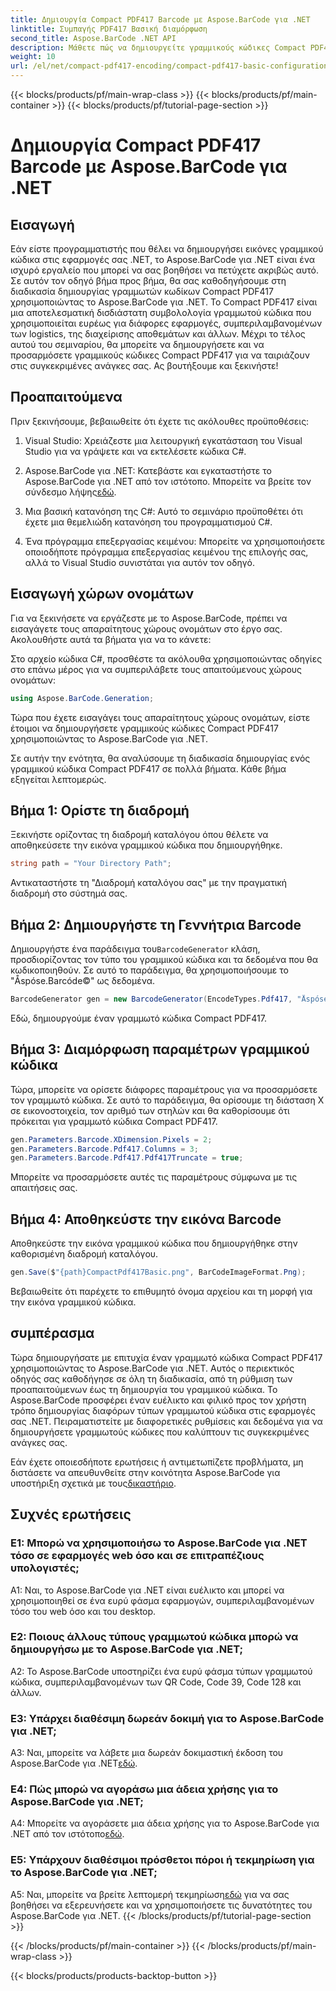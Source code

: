 ```yaml
---
title: Δημιουργία Compact PDF417 Barcode με Aspose.BarCode για .NET
linktitle: Συμπαγής PDF417 Βασική διαμόρφωση
second_title: Aspose.BarCode .NET API
description: Μάθετε πώς να δημιουργείτε γραμμικούς κώδικες Compact PDF417 χρησιμοποιώντας το Aspose.BarCode για .NET. Πλήρης οδηγός με οδηγίες βήμα προς βήμα και παραδείγματα κώδικα.
weight: 10
url: /el/net/compact-pdf417-encoding/compact-pdf417-basic-configuration/
---
```


{{< blocks/products/pf/main-wrap-class >}}
{{< blocks/products/pf/main-container >}}
{{< blocks/products/pf/tutorial-page-section >}}

# Δημιουργία Compact PDF417 Barcode με Aspose.BarCode για .NET

## Εισαγωγή

Εάν είστε προγραμματιστής που θέλει να δημιουργήσει εικόνες γραμμικού κώδικα στις εφαρμογές σας .NET, το Aspose.BarCode για .NET είναι ένα ισχυρό εργαλείο που μπορεί να σας βοηθήσει να πετύχετε ακριβώς αυτό. Σε αυτόν τον οδηγό βήμα προς βήμα, θα σας καθοδηγήσουμε στη διαδικασία δημιουργίας γραμμωτών κωδίκων Compact PDF417 χρησιμοποιώντας το Aspose.BarCode για .NET. Το Compact PDF417 είναι μια αποτελεσματική δισδιάστατη συμβολολογία γραμμωτού κώδικα που χρησιμοποιείται ευρέως για διάφορες εφαρμογές, συμπεριλαμβανομένων των logistics, της διαχείρισης αποθεμάτων και άλλων. Μέχρι το τέλος αυτού του σεμιναρίου, θα μπορείτε να δημιουργήσετε και να προσαρμόσετε γραμμικούς κώδικες Compact PDF417 για να ταιριάζουν στις συγκεκριμένες ανάγκες σας. Ας βουτήξουμε και ξεκινήστε!

## Προαπαιτούμενα

Πριν ξεκινήσουμε, βεβαιωθείτε ότι έχετε τις ακόλουθες προϋποθέσεις:

1. Visual Studio: Χρειάζεστε μια λειτουργική εγκατάσταση του Visual Studio για να γράψετε και να εκτελέσετε κώδικα C#.

2.  Aspose.BarCode για .NET: Κατεβάστε και εγκαταστήστε το Aspose.BarCode για .NET από τον ιστότοπο. Μπορείτε να βρείτε τον σύνδεσμο λήψης[εδώ](https://releases.aspose.com/barcode/net/).

3. Μια βασική κατανόηση της C#: Αυτό το σεμινάριο προϋποθέτει ότι έχετε μια θεμελιώδη κατανόηση του προγραμματισμού C#.

4. Ένα πρόγραμμα επεξεργασίας κειμένου: Μπορείτε να χρησιμοποιήσετε οποιοδήποτε πρόγραμμα επεξεργασίας κειμένου της επιλογής σας, αλλά το Visual Studio συνιστάται για αυτόν τον οδηγό.

## Εισαγωγή χώρων ονομάτων

Για να ξεκινήσετε να εργάζεστε με το Aspose.BarCode, πρέπει να εισαγάγετε τους απαραίτητους χώρους ονομάτων στο έργο σας. Ακολουθήστε αυτά τα βήματα για να το κάνετε:


Στο αρχείο κώδικα C#, προσθέστε τα ακόλουθα χρησιμοποιώντας οδηγίες στο επάνω μέρος για να συμπεριλάβετε τους απαιτούμενους χώρους ονομάτων:

```csharp
using Aspose.BarCode.Generation;
```

Τώρα που έχετε εισαγάγει τους απαραίτητους χώρους ονομάτων, είστε έτοιμοι να δημιουργήσετε γραμμικούς κώδικες Compact PDF417 χρησιμοποιώντας το Aspose.BarCode για .NET.

Σε αυτήν την ενότητα, θα αναλύσουμε τη διαδικασία δημιουργίας ενός γραμμικού κώδικα Compact PDF417 σε πολλά βήματα. Κάθε βήμα εξηγείται λεπτομερώς.

## Βήμα 1: Ορίστε τη διαδρομή

Ξεκινήστε ορίζοντας τη διαδρομή καταλόγου όπου θέλετε να αποθηκεύσετε την εικόνα γραμμικού κώδικα που δημιουργήθηκε.

```csharp
string path = "Your Directory Path";
```

Αντικαταστήστε τη "Διαδρομή καταλόγου σας" με την πραγματική διαδρομή στο σύστημά σας.

## Βήμα 2: Δημιουργήστε τη Γεννήτρια Barcode

 Δημιουργήστε ένα παράδειγμα του`BarcodeGenerator` κλάση, προσδιορίζοντας τον τύπο του γραμμικού κώδικα και τα δεδομένα που θα κωδικοποιηθούν. Σε αυτό το παράδειγμα, θα χρησιμοποιήσουμε το "Åspóse.Barcóde©" ως δεδομένα.

```csharp
BarcodeGenerator gen = new BarcodeGenerator(EncodeTypes.Pdf417, "Åspóse.Barcóde©");
```

Εδώ, δημιουργούμε έναν γραμμωτό κώδικα Compact PDF417.

## Βήμα 3: Διαμόρφωση παραμέτρων γραμμικού κώδικα

Τώρα, μπορείτε να ορίσετε διάφορες παραμέτρους για να προσαρμόσετε τον γραμμωτό κώδικα. Σε αυτό το παράδειγμα, θα ορίσουμε τη διάσταση X σε εικονοστοιχεία, τον αριθμό των στηλών και θα καθορίσουμε ότι πρόκειται για γραμμωτό κώδικα Compact PDF417.

```csharp
gen.Parameters.Barcode.XDimension.Pixels = 2;
gen.Parameters.Barcode.Pdf417.Columns = 3;
gen.Parameters.Barcode.Pdf417.Pdf417Truncate = true;
```

Μπορείτε να προσαρμόσετε αυτές τις παραμέτρους σύμφωνα με τις απαιτήσεις σας.

## Βήμα 4: Αποθηκεύστε την εικόνα Barcode

Αποθηκεύστε την εικόνα γραμμικού κώδικα που δημιουργήθηκε στην καθορισμένη διαδρομή καταλόγου.

```csharp
gen.Save($"{path}CompactPdf417Basic.png", BarCodeImageFormat.Png);
```

Βεβαιωθείτε ότι παρέχετε το επιθυμητό όνομα αρχείου και τη μορφή για την εικόνα γραμμικού κώδικα.

## συμπέρασμα

Τώρα δημιουργήσατε με επιτυχία έναν γραμμωτό κώδικα Compact PDF417 χρησιμοποιώντας το Aspose.BarCode για .NET. Αυτός ο περιεκτικός οδηγός σας καθοδήγησε σε όλη τη διαδικασία, από τη ρύθμιση των προαπαιτούμενων έως τη δημιουργία του γραμμικού κώδικα. Το Aspose.BarCode προσφέρει έναν ευέλικτο και φιλικό προς τον χρήστη τρόπο δημιουργίας διαφόρων τύπων γραμμωτού κώδικα στις εφαρμογές σας .NET. Πειραματιστείτε με διαφορετικές ρυθμίσεις και δεδομένα για να δημιουργήσετε γραμμωτούς κώδικες που καλύπτουν τις συγκεκριμένες ανάγκες σας.

 Εάν έχετε οποιεσδήποτε ερωτήσεις ή αντιμετωπίζετε προβλήματα, μη διστάσετε να απευθυνθείτε στην κοινότητα Aspose.BarCode για υποστήριξη σχετικά με τους[δικαστήριο](https://forum.aspose.com/c/barcode/13).

## Συχνές ερωτήσεις

### Ε1: Μπορώ να χρησιμοποιήσω το Aspose.BarCode για .NET τόσο σε εφαρμογές web όσο και σε επιτραπέζιους υπολογιστές;

A1: Ναι, το Aspose.BarCode για .NET είναι ευέλικτο και μπορεί να χρησιμοποιηθεί σε ένα ευρύ φάσμα εφαρμογών, συμπεριλαμβανομένων τόσο του web όσο και του desktop.

### Ε2: Ποιους άλλους τύπους γραμμωτού κώδικα μπορώ να δημιουργήσω με το Aspose.BarCode για .NET;

A2: Το Aspose.BarCode υποστηρίζει ένα ευρύ φάσμα τύπων γραμμωτού κώδικα, συμπεριλαμβανομένων των QR Code, Code 39, Code 128 και άλλων.

### Ε3: Υπάρχει διαθέσιμη δωρεάν δοκιμή για το Aspose.BarCode για .NET;

 A3: Ναι, μπορείτε να λάβετε μια δωρεάν δοκιμαστική έκδοση του Aspose.BarCode για .NET[εδώ](https://releases.aspose.com/).

### Ε4: Πώς μπορώ να αγοράσω μια άδεια χρήσης για το Aspose.BarCode για .NET;

 A4: Μπορείτε να αγοράσετε μια άδεια χρήσης για το Aspose.BarCode για .NET από τον ιστότοπο[εδώ](https://purchase.aspose.com/buy).

### Ε5: Υπάρχουν διαθέσιμοι πρόσθετοι πόροι ή τεκμηρίωση για το Aspose.BarCode για .NET;

 A5: Ναι, μπορείτε να βρείτε λεπτομερή τεκμηρίωση[εδώ](https://reference.aspose.com/barcode/net/) για να σας βοηθήσει να εξερευνήσετε και να χρησιμοποιήσετε τις δυνατότητες του Aspose.BarCode για .NET.
{{< /blocks/products/pf/tutorial-page-section >}}

{{< /blocks/products/pf/main-container >}}
{{< /blocks/products/pf/main-wrap-class >}}

{{< blocks/products/products-backtop-button >}}
